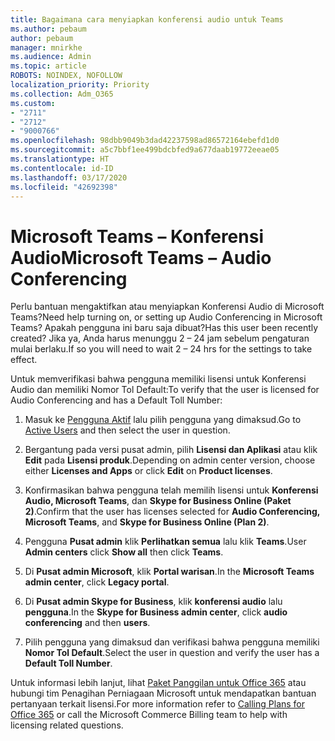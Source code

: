 ```yaml
---
title: Bagaimana cara menyiapkan konferensi audio untuk Teams
ms.author: pebaum
author: pebaum
manager: mnirkhe
ms.audience: Admin
ms.topic: article
ROBOTS: NOINDEX, NOFOLLOW
localization_priority: Priority
ms.collection: Adm_O365
ms.custom:
- "2711"
- "2712"
- "9000766"
ms.openlocfilehash: 98dbb9049b3dad42237598ad86572164ebefd1d0
ms.sourcegitcommit: a5c7bbf1ee499bdcbfed9a677daab19772eeae05
ms.translationtype: HT
ms.contentlocale: id-ID
ms.lasthandoff: 03/17/2020
ms.locfileid: "42692398"
---
```

# <a name="microsoft-teams--audio-conferencing"></a><span data-ttu-id="2e960-102">Microsoft Teams – Konferensi Audio</span><span class="sxs-lookup"><span data-stu-id="2e960-102">Microsoft Teams – Audio Conferencing</span></span>

<span data-ttu-id="2e960-103">Perlu bantuan mengaktifkan atau menyiapkan Konferensi Audio di Microsoft Teams?</span><span class="sxs-lookup"><span data-stu-id="2e960-103">Need help turning on, or setting up Audio Conferencing in Microsoft Teams?</span></span> <span data-ttu-id="2e960-104">Apakah pengguna ini baru saja dibuat?</span><span class="sxs-lookup"><span data-stu-id="2e960-104">Has this user been recently created?</span></span>  <span data-ttu-id="2e960-105">Jika ya, Anda harus menunggu 2 – 24 jam sebelum pengaturan mulai berlaku.</span><span class="sxs-lookup"><span data-stu-id="2e960-105">If so you will need to wait 2 – 24 hrs for the settings to take effect.</span></span>    

<span data-ttu-id="2e960-106">Untuk memverifikasi bahwa pengguna memiliki lisensi untuk Konferensi Audio dan memiliki Nomor Tol Default:</span><span class="sxs-lookup"><span data-stu-id="2e960-106">To verify that the user is licensed for Audio Conferencing and has a Default Toll Number:</span></span>

1. <span data-ttu-id="2e960-107">Masuk ke [Pengguna Aktif](https://admin.microsoft.com/Adminportal/Home?source=applauncher#/users) lalu pilih pengguna yang dimaksud.</span><span class="sxs-lookup"><span data-stu-id="2e960-107">Go to [Active Users](https://admin.microsoft.com/Adminportal/Home?source=applauncher#/users) and then select the user in question.</span></span>

2. <span data-ttu-id="2e960-108">Bergantung pada versi pusat admin, pilih **Lisensi dan Aplikasi** atau klik **Edit** pada **Lisensi produk**.</span><span class="sxs-lookup"><span data-stu-id="2e960-108">Depending on admin center version, choose either **Licenses and Apps** or click **Edit** on **Product licenses**.</span></span>

3. <span data-ttu-id="2e960-109">Konfirmasikan bahwa pengguna telah memilih lisensi untuk **Konferensi Audio, Microsoft Teams**, dan **Skype for Business Online (Paket 2)**.</span><span class="sxs-lookup"><span data-stu-id="2e960-109">Confirm that the user has licenses selected for **Audio Conferencing, Microsoft Teams**, and **Skype for Business Online (Plan 2)**.</span></span>

4. <span data-ttu-id="2e960-110">Pengguna **Pusat admin** klik **Perlihatkan semua** lalu klik **Teams**.</span><span class="sxs-lookup"><span data-stu-id="2e960-110">User **Admin centers** click **Show all** then click **Teams**.</span></span>

5. <span data-ttu-id="2e960-111">Di **Pusat admin Microsoft**, klik **Portal warisan**.</span><span class="sxs-lookup"><span data-stu-id="2e960-111">In the **Microsoft Teams admin center**, click **Legacy portal**.</span></span>

6. <span data-ttu-id="2e960-112">Di **Pusat admin Skype for Business**, klik **konferensi audio** lalu **pengguna**.</span><span class="sxs-lookup"><span data-stu-id="2e960-112">In the **Skype for Business admin center**, click **audio conferencing** and then **users**.</span></span>

7. <span data-ttu-id="2e960-113">Pilih pengguna yang dimaksud dan verifikasi bahwa pengguna memiliki **Nomor Tol Default**.</span><span class="sxs-lookup"><span data-stu-id="2e960-113">Select the user in question and verify the user has a **Default Toll Number**.</span></span>

<span data-ttu-id="2e960-114">Untuk informasi lebih lanjut, lihat [Paket Panggilan untuk Office 365](https://docs.microsoft.com/microsoftteams/calling-plans-for-office-365) atau hubungi tim Penagihan Perniagaan Microsoft untuk mendapatkan bantuan pertanyaan terkait lisensi.</span><span class="sxs-lookup"><span data-stu-id="2e960-114">For more information refer to [Calling Plans for Office 365](https://docs.microsoft.com/microsoftteams/calling-plans-for-office-365) or call the Microsoft Commerce Billing team to help with licensing related questions.</span></span>
